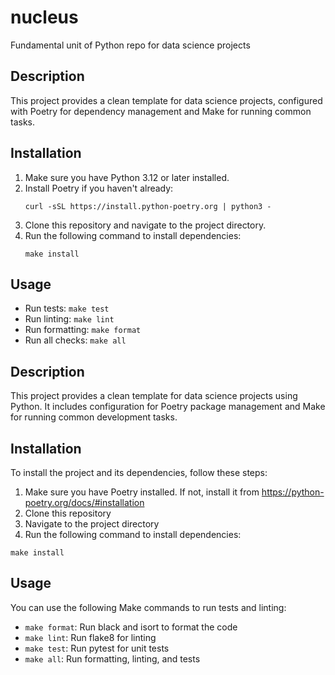 # nucleus
Fundamental unit of Python repo for data science projects

## Description
This project provides a clean template for data science projects, configured with Poetry for dependency management and Make for running common tasks.

## Installation

1. Make sure you have Python 3.12 or later installed.
2. Install Poetry if you haven't already:
   ```
   curl -sSL https://install.python-poetry.org | python3 -
   ```
3. Clone this repository and navigate to the project directory.
4. Run the following command to install dependencies:
   ```
   make install
   ```

## Usage

- Run tests: `make test`
- Run linting: `make lint`
- Run formatting: `make format`
- Run all checks: `make all`

## Description
This project provides a clean template for data science projects using Python. It includes configuration for Poetry package management and Make for running common development tasks.

## Installation
To install the project and its dependencies, follow these steps:

1. Make sure you have Poetry installed. If not, install it from https://python-poetry.org/docs/#installation
2. Clone this repository
3. Navigate to the project directory
4. Run the following command to install dependencies:

```
make install
```

## Usage
You can use the following Make commands to run tests and linting:

- `make format`: Run black and isort to format the code
- `make lint`: Run flake8 for linting
- `make test`: Run pytest for unit tests
- `make all`: Run formatting, linting, and tests

